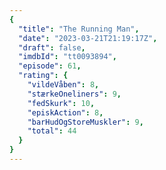 ```yaml
---
{
  "title": "The Running Man",
  "date": "2023-03-21T21:19:17Z",
  "draft": false,
  "imdbId": "tt0093894",
  "episode": 61,
  "rating": {
    "vildeVåben": 8,
    "stærkeOneliners": 9,
    "fedSkurk": 10,
    "episkAction": 8,
    "barHudOgStoreMuskler": 9,
    "total": 44
  }
}
---
```


